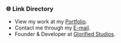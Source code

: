 ### 🌐 Link Directory
- View my work at my [Portfolio](https://glorified.dev).
- Contact me through my [E-mail](mailto:ryan@glorifiedstudios.com).
- Founder & Developer at [Glorified Studios](https://glorifiedstudios.com).

